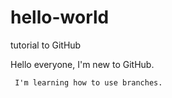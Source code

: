 # hello-world
tutorial to GitHub

Hello everyone,
     I'm new to GitHub.

     I'm learning how to use branches.
